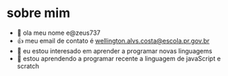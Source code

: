 # sobre mim
- 👋 ola meu nome e@zeus737
- :+1: meu email de contato é wellington.alvs.costa@escola.pr.gov.br
- 👀 eu estou interesado em aprender a programar novas linguagems 
- 🌱 estou aprendendo a programar recente a linguagem de javaScript e scratch
<!---
zeus737/zeus737 is a ✨ special ✨ repository because its `README.md` (this file) appears on your GitHub profile.
You can click the Preview link to take a look at your changes.
--->
